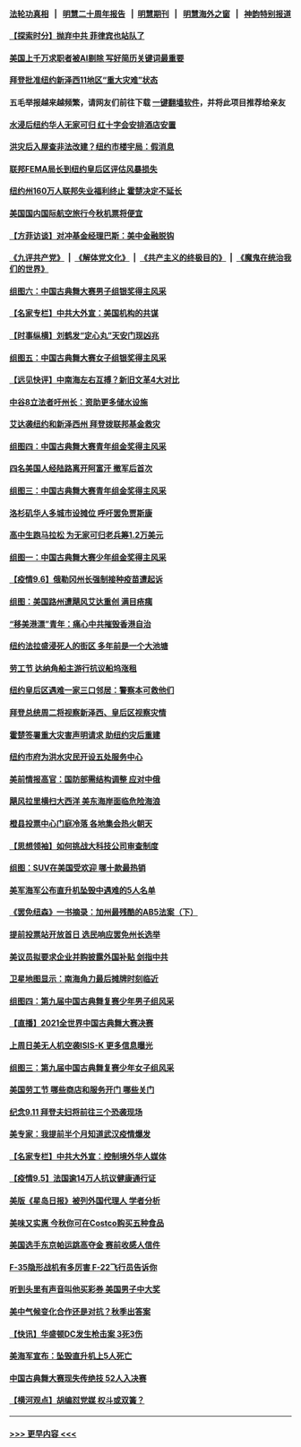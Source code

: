 #### [法轮功真相](https://github.com/gfw-breaker/truth/blob/master/README.md?t=0) &nbsp;&nbsp;|&nbsp;&nbsp; [明慧二十周年报告](https://github.com/gfw-breaker/mh-reports/blob/master/README.md?t=0) &nbsp;&nbsp;|&nbsp;&nbsp;[明慧期刊](https://github.com/gfw-breaker/mh-qikan) &nbsp;&nbsp;|&nbsp;&nbsp; [明慧海外之窗](https://github.com/gfw-breaker/mh-news/blob/master/README.md?t=0) &nbsp;&nbsp;|&nbsp;&nbsp; [神韵特别报道](https://github.com/gfw-breaker/mh-news/blob/master/shenyun.md?t=0)
#### [【探索时分】抛弃中共 菲律宾也站队了](../pages/nsc412/n13210684.md?t=09072051) 
#### [美国上千万求职者被AI剔除 写好简历关键词最重要](../pages/nsc412/n13215838.md?t=09072051) 
#### [拜登批准纽约新泽西11地区“重大灾难”状态](../pages/nsc412/n13216078.md?t=09072051) 
#### 五毛举报越来越频繁，请网友们前往下载 [一键翻墙软件](https://github.com/gfw-breaker/ssr-accounts)，并将此项目推荐给亲友
#### [水浸后纽约华人无家可归  红十字会安排酒店安置](../pages/nsc412/n13216082.md?t=09072051) 
#### [洪灾后入屋查非法改建？纽约市楼宇局：假消息](../pages/nsc412/n13216075.md?t=09072051) 
#### [联邦FEMA局长到纽约皇后区评估风暴损失](../pages/nsc412/n13216011.md?t=09072051) 
#### [纽约州160万人联邦失业福利终止 霍楚决定不延长](../pages/nsc412/n13216014.md?t=09072051) 
#### [美国国内国际航空旅行今秋机票将便宜](../pages/nsc412/n13215776.md?t=09072051) 
#### [【方菲访谈】对冲基金经理巴斯：美中金融脱钩](../pages/nsc412/n13215322.md?t=09072051) 
#### [《九评共产党》](https://github.com/begood0513/9ping.md/blob/master/README.md) &nbsp;|&nbsp; [《解体党文化》](../../../../jtdwh.md/blob/master/README.md)  &nbsp;|&nbsp; [《共产主义的终极目的》](../../../../gczydzjmd.md/blob/master/README.md) &nbsp;|&nbsp; [《魔鬼在统治我们的世界》](../../../../mgztzwmdsj.md/blob/master/README.md) 
#### [组图六：中国古典舞大赛男子组银奖得主风采](../pages/nsc412/n13215489.md?t=09072051) 
#### [【名家专栏】中共大外宣：美国机构的共谋](../pages/nsc412/n13214364.md?t=09072051) 
#### [【时事纵横】刘鹤发“定心丸”天安门现凶兆](../pages/nsc412/n13215416.md?t=09072051) 
#### [组图五：中国古典舞大赛女子组银奖得主风采](../pages/nsc412/n13215368.md?t=09072051) 
#### [【远见快评】中南海左右互搏？新旧文革4大对比](../pages/nsc412/n13214745.md?t=09072051) 
#### [中谷8立法者吁州长：资助更多储水设施](../pages/nsc412/n13215455.md?t=09072051) 
#### [艾达袭纽约和新泽西州 拜登拨联邦基金救灾](../pages/nsc412/n13215340.md?t=09072051) 
#### [组图四：中国古典舞大赛青年组金奖得主风采](../pages/nsc412/n13215228.md?t=09072051) 
#### [四名美国人经陆路离开阿富汗 撤军后首次](../pages/nsc412/n13215186.md?t=09072051) 
#### [组图三：中国古典舞大赛青年组金奖得主风采](../pages/nsc412/n13215062.md?t=09072051) 
#### [洛杉矶华人多城市设摊位 呼吁罢免贾斯康](../pages/nsc412/n13215138.md?t=09072051) 
#### [高中生跑马拉松 为无家可归老兵筹1.2万美元](../pages/nsc412/n13214367.md?t=09072051) 
#### [组图一：中国古典舞大赛少年组金奖得主风采](../pages/nsc412/n13214293.md?t=09072051) 
#### [【疫情9.6】俄勒冈州长强制接种疫苗遭起诉](../pages/nsc412/n13213836.md?t=09072051) 
#### [组图：美国路州遭飓风艾达重创 满目疮痍](../pages/nsc412/n13213813.md?t=09072051) 
#### [“移美港漂”青年：痛心中共摧毁香港自治](../pages/nsc412/n13213624.md?t=09072051) 
#### [纽约法拉盛浸死人的街区 多年前是一个大池塘](../pages/nsc412/n13213481.md?t=09072051) 
#### [劳工节 达纳角船主游行抗议船坞涨租](../pages/nsc412/n13213263.md?t=09072051) 
#### [纽约皇后区遇难一家三口邻居：警察本可救他们](../pages/nsc412/n13213337.md?t=09072051) 
#### [拜登总统周二将视察新泽西、皇后区视察灾情](../pages/nsc412/n13213340.md?t=09072051) 
#### [霍楚签署重大灾害声明请求 助纽约灾后重建](../pages/nsc412/n13213312.md?t=09072051) 
#### [纽约市府为洪水灾民开设五处服务中心](../pages/nsc412/n13213310.md?t=09072051) 
#### [美前情报高官：国防部需结构调整 应对中俄](../pages/nsc412/n13213243.md?t=09072051) 
#### [飓风拉里横扫大西洋 美东海岸面临危险海浪](../pages/nsc412/n13212860.md?t=09072051) 
#### [橙县投票中心门庭冷落 各地集会热火朝天](../pages/nsc412/n13213202.md?t=09072051) 
#### [【思想领袖】如何挑战大科技公司审查制度](../pages/nsc412/n13155467.md?t=09072051) 
#### [组图：SUV在美国受欢迎 哪十款最热销](../pages/nsc412/n13180520.md?t=09072051) 
#### [美军海军公布直升机坠毁中遇难的5人名单](../pages/nsc412/n13212750.md?t=09072051) 
#### [《罢免纽森》一书摘录：加州最残酷的AB5法案（下）](../pages/nsc412/n13212715.md?t=09072051) 
#### [提前投票站开放首日 选民响应罢免州长选举](../pages/nsc412/n13212666.md?t=09072051) 
#### [美议员拟要求企业并购披露外国补贴 剑指中共](../pages/nsc412/n13212556.md?t=09072051) 
#### [卫星地图显示：南海角力最后摊牌时刻临近](../pages/nsc412/n13212321.md?t=09072051) 
#### [组图四：第九届中国古典舞复赛少年男子组风采](../pages/nsc412/n13212437.md?t=09072051) 
#### [【直播】2021全世界中国古典舞大赛决赛](../pages/nsc412/n13171609.md?t=09072051) 
#### [上周日美无人机空袭ISIS-K 更多信息曝光](../pages/nsc412/n13212424.md?t=09072051) 
#### [组图三：第九届中国古典舞复赛少年女子组风采](../pages/nsc412/n13210809.md?t=09072051) 
#### [美国劳工节 哪些商店和服务开门 哪些关门](../pages/nsc412/n13212199.md?t=09072051) 
#### [纪念9.11 拜登夫妇将前往三个恐袭现场](../pages/nsc412/n13212242.md?t=09072051) 
#### [美专家：我提前半个月知道武汉疫情爆发](../pages/nsc412/n13212212.md?t=09072051) 
#### [【名家专栏】中共大外宣：控制境外华人媒体](../pages/nsc412/n13212035.md?t=09072051) 
#### [【疫情9.5】法国逾14万人抗议健康通行证](../pages/nsc412/n13211628.md?t=09072051) 
#### [美版《星岛日报》被列外国代理人 学者分析](../pages/nsc412/n13211486.md?t=09072051) 
#### [美味又实惠 今秋你可在Costco购买五种食品](../pages/nsc412/n13206797.md?t=09072051) 
#### [美国选手东京帕运跳高夺金 赛前收感人信件](../pages/nsc412/n13211619.md?t=09072051) 
#### [F-35隐形战机有多厉害 F-22飞行员告诉你](../pages/nsc412/n13200931.md?t=09072051) 
#### [听到头里有声音叫他买彩券 美国男子中大奖](../pages/nsc412/n13211289.md?t=09072051) 
#### [美中气候变化合作还是对抗？秋季出答案](../pages/nsc412/n13211138.md?t=09072051) 
#### [【快讯】华盛顿DC发生枪击案 3死3伤](../pages/nsc412/n13210779.md?t=09072051) 
#### [美海军宣布：坠毁直升机上5人死亡](../pages/nsc412/n13211013.md?t=09072051) 
#### [中国古典舞大赛现失传绝技 52人入决赛](../pages/nsc412/n13210569.md?t=09072051) 
#### [【横河观点】胡编怼党媒 权斗或双簧？](../pages/nsc412/n13210864.md?t=09072051) 

----
#### [ >>> 更早内容 <<< ](../indexes/nsc412-earlier.md)
